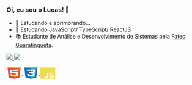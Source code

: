 ### Oi, eu sou o Lucas! 👋


- 🔭 Estudando e aprimorando...
- 🌱 Estudando JavaScript/ TypeScript/ ReactJS
- 📚 Estudante de Análise e Desenvolvimento de Sistemas pela [Fatec Guaratinguetá](http://www.fatecguaratingueta.edu.br/).

 <div>
  <a href="https://github.com/lucassb15">
  <img height="180em" src="https://github-readme-stats.vercel.app/api?username=lucassb15&show_icons=true&theme=dracula&include_all_commits=true&count_private=true"/>
  <img height="180em" src="https://github-readme-stats.vercel.app/api/top-langs/?username=lucassb15&layout=compact&langs_count=7&theme=dracula"/>
</div>
 <br>
  

<img align="center" alt="Rafa-HTML" height="30" width="40" src="https://raw.githubusercontent.com/devicons/devicon/master/icons/html5/html5-original.svg">
<img align="center" alt="Rafa-CSS" height="30" width="40" src="https://raw.githubusercontent.com/devicons/devicon/master/icons/css3/css3-original.svg">
<img align="center" alt="Rafa-Js" height="30" width="40" src="https://raw.githubusercontent.com/devicons/devicon/master/icons/javascript/javascript-plain.svg">
